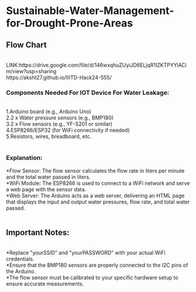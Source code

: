 # Sustainable-Water-Management-for-Drought-Prone-Areas
<h2>Flow Chart</h2><br>
LINK:https://drive.google.com/file/d/146wxqhuZUyiJD6ELjqR1IZKTPYYiACim/view?usp=sharing <br> 
https://aksht27.github.io/IIITD-Hack24-555/
<h3>Components Needed For IOT Device For Water Leakage:</h3><br>
1.Arduino board (e.g., Arduino Uno)<br>
2.2 x Water pressure sensors (e.g., BMP180)<br>
3.2 x Flow sensors (e.g., YF-S201 or similar)<br>
4.ESP8266/ESP32 (for WiFi connectivity if needed)<br>
5.Resistors, wires, breadboard, etc.<br>
<br>
<h3>Explanation:</h3
*Water Pressure Sensors: The code assumes that you have two BMP180 sensors, one for measuring the input water pressure and one for the output water pressure. The pressure readings are converted from Pascals to hPa (hectopascals).<br>
*Flow Sensor: The flow sensor calculates the flow rate in liters per minute and the total water passed in liters.<br>
*WiFi Module: The ESP8266 is used to connect to a WiFi network and serve a web page with the sensor data.<br>
*Web Server: The Arduino acts as a web server, delivering an HTML page that displays the input and output water pressures, flow rate, and total water passed.<br>
<br>
<h2>Important Notes:</h2><br>
*Replace "yourSSID" and "yourPASSWORD" with your actual WiFi credentials.<br>
*Ensure that the BMP180 sensors are properly connected to the I2C pins of the Arduino.<br>
*The flow sensor must be calibrated to your specific hardware setup to ensure accurate measurements.<br>
<br>


